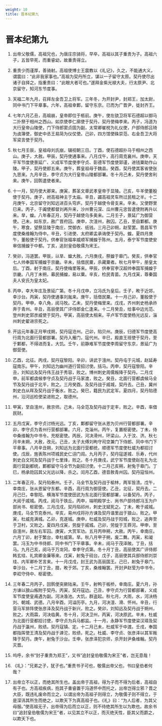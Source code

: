 ```yaml
---
weight: 10
title: 晋本纪第九
---
```


# 晋本纪第九

1. <span id="晋本纪第九-1"></span>
出帝父敬儒，高祖兄也，为唐庄宗骑将，早卒，高祖以其子重贵为子。高祖六子，五皆早死，而重睿幼，故重贵得立。

2. <span id="晋本纪第九-2"></span>
重贵少而谨厚，善骑射。高祖使博士王震教以《礼记》，久之，不能通大义，谓震曰：“此非我家事也。”高祖为契丹所立，谋以一子留守太原。契丹使尽出诸子自择之，指重贵曰：“此眼大者可也。”遂拜金紫光禄大夫，行太原尹、北京留守，知河东节度事。

3. <span id="晋本纪第九-3"></span>
天福二年九月，召拜左金吾卫上将军。三年冬，为开封尹，封郑王，加太尉，同中书门下平章事。六年，高祖幸鄴，留守东京。已而为广晋尹，徙封齐王。

4. <span id="晋本纪第九-4"></span>
七年六月乙丑，高祖崩，皇帝即位于柩前。庚午，使左骁卫将军石德超以御马二扑祭于相州之西山。如京使李仁廓使于契丹，契丹使梅李来。丙子，冯道为大行皇帝山陵使，门下侍郎窦贞固为副，太常卿崔棁为礼仪使，户部侍郎吕琦为卤簿使，御史中丞王易简为仪仗使。己卯，四方馆使硃崇范、右金吾卫大将军梁言使于契丹。

5. <span id="晋本纪第九-5"></span>
秋七月壬辰，皇祖母刘氏崩，辍视朝三日。丁酉，使石德超扑马于相州之西山。庚子，大赦。甲辰，契丹使通事来。八月戊午，高行周克襄州。庚申，天平军节度使景延广、义成军节度使李守贞、彰德军节度使郭谨，进钱粟助作山陵。甲子，契丹使郎五来。庚午，葬皇祖母于魏县。癸酉，契丹使其客省使张九思来。九月辛丑，李守贞为大行皇帝山陵都部署。冬十月己未，契丹使舍利来。庚午，回鹘遣使者来。

6. <span id="晋本纪第九-6"></span>
十一月，契丹使大卿来。庚寅，葬圣文章武孝皇帝于显陵。己亥，牛羊使董殷使于契丹。庚子，祔高祖神主于太庙。辛丑，蠲高祖灵车所过民租之半。十二月庚午，北京留守刘知远进百头穹庐。契丹于越使令骨支来。辛未，又使野里巳来。丙子，于阗使都督刘再升来，沙州曹元深、瓜州曹元忠皆遣使附再升以来。旱，蝗。八年春正月，契丹于越使乌多奥来。二月壬子，景延广为御营使。己未，如东京，赦广晋府囚。庚申，次澶州，赦囚。乙丑，至自鄴都。庚午，寒食，望祭显陵于南庄，焚御衣、纸钱。三月己卯朔，赵莹罢。晋昌军节度使桑维翰为侍中。辛丑，引进使、太府卿孟承诲使于契丹。蝗。夏四月庚午，董殷使于契丹。供奉官张福率威顺军捕蝗于陈州。五月，泰宁军节度使安审信捕蝗于中都。丁亥，追封皇伯敬儒为宋王。

7. <span id="晋本纪第九-7"></span>
癸卯，冯道罢。甲辰，以旱、蝗大赦。六月庚戌，祭蝗于皋门。癸亥，供奉官七人帅奉国军捕蝗于京畿。辛未，括借民粟，杀藏粟者。秋七月甲午，册皇太后。丁酉，射于南庄。契丹使梅里等来。甲辰，供奉官李汉超帅奉国军捕蝗于京畿。八月丁未朔，募民捕蝗，易以粟。辛亥，检民青苗。九月戊寅，尊秦国夫人安氏为皇太妃。

8. <span id="晋本纪第九-8"></span>
丙申，幸大年庄及景延广第。冬十月戊申，立冯氏为皇后。壬子，畋于近郊，幸沙台。丙寅，契丹使通事刘胤来。庚午，括借民粟。十一月己卯，董殷使于契丹。甲申，幸八角，阅马牧。乙未，契丹使梅里来。戊戌，齐州刺史杨承祚奔于青州。辛丑，高丽使其广评侍郎金仁逢来。十二月癸丑，给事中边光范、登州刺史郭彦威使于契丹。甲寅，高丽使太相来。平卢军节度使杨光远反，淄州刺史翟进宗死之。

9. <span id="晋本纪第九-9"></span>
开运元年春正月甲戌朔，契丹寇沧州。己卯，陷贝州。庚辰，归德军节度使高行周为北面行营都部署。契丹入雁门，寇代州。辛巳，殿直王班使于契丹，至于鄴都，不得进而复。大饥。壬午，前静难军节度使李周留守东京，景延广为御营使。

10. <span id="晋本纪第九-10"></span>
乙酉，北征。丙戌，契丹寇黎阳。辛卯，讲武于澶州。契丹屯于元城，赵延寿寇南乐。甲午，刘知远为幽州道行营招讨使。括马。丙申，契丹寇黎阳。辛丑，刘知远及契丹伟王战于秀容，败之。博州刺史周儒叛降于契丹。二月戊申，前军都虞候李守贞及契丹战于马家渡，败之。癸丑，北面行营都虞候马全节及契丹战于北平，败之。三月癸酉，及契丹战于戚城，契丹去。己丑，冀州刺史白从晖及契丹战于衡水，败之。癸巳，籍民为武定军。夏四月，契丹陷德州，沿河巡检使梁进败之，取德州。

11. <span id="晋本纪第九-11"></span>
甲寅，至自澶州，赦京师。己未，马全范及契丹战于定丰，败之。辛酉，率借民财。

12. <span id="晋本纪第九-12"></span>
五月戊寅，李守贞讨杨光远。丁亥，鄴都留守张从恩为贝州行营都部署。辛卯，李守贞为青州行营都部署。六月，克淄州。丙午，复置枢密使。丁未，侍中桑维翰为中书令，充枢密使。丙辰，河决滑州，环梁山，入于汶、济。秋七月辛未朔，大赦，改元。己丑，太子太傅刘昫守司空兼门下侍郎、同中书门下平章事。八月辛丑朔，刘知远为北面行营都统，顺德军节度使杜威为都招讨使。戊辰，旌表陈州项城民史仁诩门闾。九月丙子，契丹寇遂城、乐寿，代州刺史白文珂及契丹战于七里烽，败之。冬十月庚戌，武宁军节度使赵在礼为北面行营副都统，鄴都留守马全节为副招讨使。十二月己亥朔，射兔于皋门。丁巳，杨承勋囚其父光远以降，杀之。闰月乙酉，德音赦青州囚。契丹寇恒州。

13. <span id="晋本纪第九-13"></span>
二年春正月，契丹陷泰州。壬子，马全节及契丹战于榆林，两军皆溃。戊午，幸南庄，张从恩留守东都。辛酉，高行周为御营使。乙丑，北征，契丹去。二月己巳，幸黎阳。横海军节度使田武为东北面行营都部署，以备契丹。丙子，大阅于戚城。丙戌，阅马于铁丘。丙申，端明殿学士、尚书户部侍郎冯玉为户部尚书、枢密使。三月戊戌，契丹陷祁州，刺史沈斌死之。丁未，畋于戚城。庚戌，马全节克泰州。辛亥，易州戍将孙方谏及契丹谐里战于狼山，败之。甲寅，杜威克满城。乙卯，克遂城。庚申，杜威及契丹战于阳城，败之，追奔至于卫村，又败之。夏四月戊寅，劳旋于戚城。己卯，劳旋于王莽河。甲申，至自澶州，赦左右军囚。庚寅，大赏军功。五月丙申朔，大赦。丙午，幸南庄。六月丁卯，射于繁台，幸杜威第。旱。秋八月甲子朔，废二舞。丙寅，和凝罢。冯玉为中书侍郎、同中书门下平章事。辛未，阅马于茂泽陂。丁丑，括马。九月己亥，阅马于万龙冈，幸李守贞第。冬十月丁丑，高丽使其广评侍郎韩玄珪、礼宾卿金廉等来。戊寅，射兔于砚台。戊子，高丽使其兵部侍郎刘崇珪、内军卿朴艺言来。十一月戊戌，封王武为高丽国王。己巳，射兔于皋门，幸沙台。十二月丁丑，腊，畋于郊。丁亥，桑维翰罢。开封尹赵莹为中书令，李崧守侍中、枢密使。

14. <span id="晋本纪第九-14"></span>
三年春二月丙子，回鹘使突厥陆来。壬午，射鸭于板桥，幸南庄。夏六月，孙方谏以狼山叛附于契丹。丙寅，契丹寇边。己丑，李守贞为行营都部署，义成军节度使皇甫遇为副。河决渔池。大饥，群盗起。秋七月，大雨，水，河决杨刘、朝城、武德。八月辛酉，河溢历亭。九月，河决澶、滑、怀州。辛丑，行营马军排阵使张彦泽及契丹战于新兴，败之。癸卯，刘知远及契丹战于朔州，败之。大雨霖，河决临黄。冬十月，河决卫州，丙寅，河决原武。辛未，杜威为北面行营都招讨使，李守贞为兵马都监。十一月，永静军节度使梁汉璋及契丹战于瀛州，败绩。契丹寇镇、定。十二月己未，杜威军于中渡。壬戌，奉国都指挥使王清及契丹战于滹沱，败绩，死之。杜威、李守贞、张彦泽以其军叛降于契丹。庚午，射兔于沙台。壬申，张彦泽犯京师，杀开封尹桑维翰。契丹灭晋。

15. <span id="晋本纪第九-15"></span>
呜呼，余书“封子重贵为郑王”，又书“追封皇伯敬儒为宋王”者，岂无意哉！

16. <span id="晋本纪第九-16"></span>
《礼》：“兄弟之子，犹子也。”重贵书子可也，敬儒出帝父也，书曰皇伯者何哉？

17. <span id="晋本纪第九-17"></span>
出帝立不以正，而绝其所生也。盖出帝于高祖，得为子而不得为后者，高祖自有子也。方高祖疾病，抱其子重睿置于冯道怀中而托之，出帝岂得立邪？晋之大臣，既违礼废命而立之，以谓出帝为高祖子则得立，为敬儒子则不得立，于是深讳其所生而绝之，以欺天下为真高祖子也。《礼》曰：“为人后者，为其父母服。”使高祖无子，出帝得为后而立以正，则不待绝其所生以为欺也。故余书曰“追封皇伯敬儒为宋王”者，以见其立不以正，而灭绝天性，臣其父而爵之，以欺天下也。
